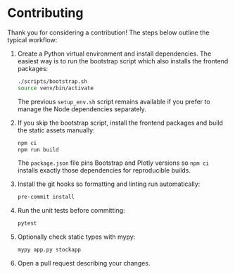 # Contributing

Thank you for considering a contribution! The steps below outline the typical
workflow:

1. Create a Python virtual environment and install dependencies. The
   easiest way is to run the bootstrap script which also installs the
   frontend packages:

   ```bash
   ./scripts/bootstrap.sh
   source venv/bin/activate
   ```

   The previous `setup_env.sh` script remains available if you prefer
   to manage the Node dependencies separately.

2. If you skip the bootstrap script, install the frontend packages and
   build the static assets manually:

   ```bash
   npm ci
   npm run build
   ```
   The `package.json` file pins Bootstrap and Plotly versions so `npm ci`
   installs exactly those dependencies for reproducible builds.

3. Install the git hooks so formatting and linting run automatically:

   ```bash
   pre-commit install
   ```

4. Run the unit tests before committing:

   ```bash
   pytest
   ```

5. Optionally check static types with mypy:

   ```bash
   mypy app.py stockapp
   ```

6. Open a pull request describing your changes.
